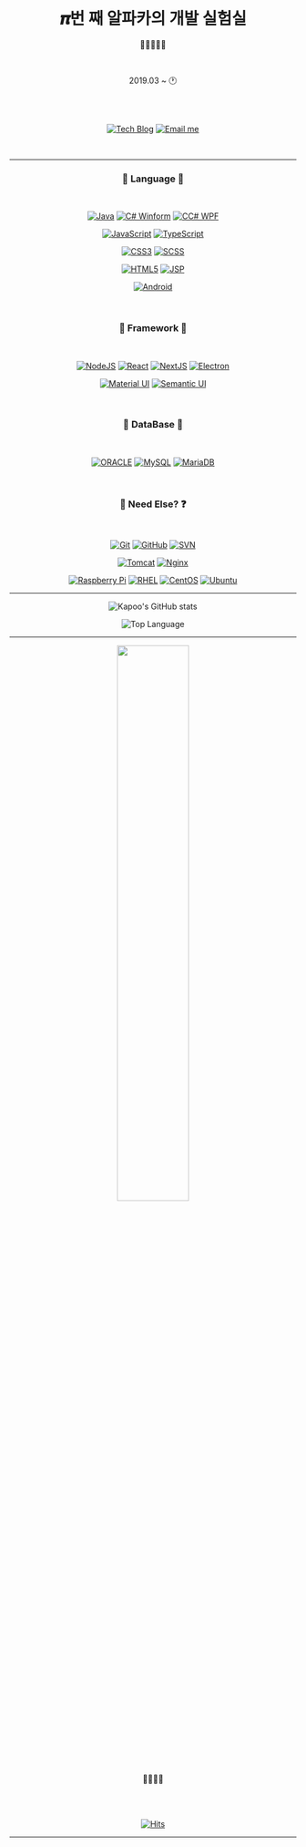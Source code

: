 <h1 align="center">𝝅번 째 알파카의 개발 실험실</h1>
<p align="center">🦙🐾🐾🐾🐾</p>

<br />

<div align="center">
	
2019.03 ~ 🕐
	
<br />
<br />

[![Tech Blog](http://img.shields.io/badge/-Tech%20blog-29367e?style=flat&logo=github&logoWidth=25)](https://blog.itcode.dev)
[![Email me](https://img.shields.io/badge/Gmail-d14836?style=flat&logo=Gmail&logoColor=white&logoWidth=25&link=mailto:psj2716@gmail.com)](mailto:psj2716@gmail.com)
	
</div>

<br />

---

<h3 align="center">💎 Language 💎</h3>

<br />

<div align="center">

[![Java](http://img.shields.io/badge/java-007396?style=flat-square&logo=java&logoWidth=25)](https://www.java.com/ko/)
[![C# Winform](http://img.shields.io/badge/C%23%20Winform-239120?style=flat-square&logo=C%20Sharp&logoWidth=25)](https://docs.microsoft.com/ko-kr/dotnet/csharp/)
[![CC# WPF](http://img.shields.io/badge/C%23%20WPF-239120?style=flat-square&logo=C%20Sharp&logoWidth=25)](https://docs.microsoft.com/ko-kr/dotnet/csharp/)

[![JavaScript](http://img.shields.io/badge/JavaScript-F7DF1E?style=flat-square&logo=javascript&logoWidth=25&logoColor=000)](https://developer.mozilla.org/ko/docs/Web/JavaScript)
[![TypeScript](http://img.shields.io/badge/TypeScript-3178C6?style=flat-square&logo=typescript&logoWidth=25&logoColor=FFF)](https://www.typescriptlang.org/)

[![CSS3](http://img.shields.io/badge/CSS3-1572B6?style=flat-square&logo=css3&logoWidth=25)](https://developer.mozilla.org/ko/docs/Web/CSS)
[![SCSS](http://img.shields.io/badge/SCSS-CC6699?style=flat-square&logo=sass&logoWidth=25&logoColor=FFF)](https://developer.mozilla.org/ko/docs/Web/CSS)

[![HTML5](http://img.shields.io/badge/HTML5-E34F26?style=flat-square&logo=html5&logoWidth=25&logoColor=FFF)](https://developer.mozilla.org/ko/docs/Web/HTML)
[![JSP](http://img.shields.io/badge/JSP-007396?style=flat-square&logo=java&logoWidth=25)](https://ko.wikipedia.org/wiki/%EC%9E%90%EB%B0%94%EC%84%9C%EB%B2%84_%ED%8E%98%EC%9D%B4%EC%A7%80)

[![Android](http://img.shields.io/badge/Android-3DDC84?style=flat-square&logo=android&logoWidth=25&logoColor=FFF)](https://developer.android.com/?hl=ko)

</div>

<br />



<h3 align="center">🚀 Framework 🚀</h3>

<br />

<div align="center">

[![NodeJS](http://img.shields.io/badge/NodeJS-339933?style=flat-square&logo=node.js&logoWidth=25&logoColor=FFF)](https://nodejs.org/ko/)
[![React](http://img.shields.io/badge/React-333?style=flat-square&logo=react&logoWidth=25&logoColor=61DAFB)](https://ko.reactjs.org/)
[![NextJS](http://img.shields.io/badge/NextJS-FFF?style=flat-square&logo=next.js&logoWidth=25&logoColor=000)](https://nextjs.org/)
[![Electron](http://img.shields.io/badge/Electron-47848F?style=flat-square&logo=electron&logoWidth=25&logoColor=FFF)](https://www.electronjs.org/)

[![Material UI](http://img.shields.io/badge/Material%20UI-0081CB?style=flat-square&logo=materialui&logoWidth=25&logoColor=FFF)](https://mui.com/)
[![Semantic UI](http://img.shields.io/badge/Semantic%20UI-35BDB2?style=flat-square&logo=semanticweb&logoWidth=25&logoColor=FFF)](https://semantic-ui.com/)

</div>

<br />



<h3 align="center">🎁 DataBase 🎁</h3>

<br />

<div align="center">

[![ORACLE](http://img.shields.io/badge/ORACLE-FFF?style=flat-square&logo=oracle&logoWidth=25&logoColor=F00)](https://www.oracle.com/kr/index.html)
[![MySQL](http://img.shields.io/badge/MySQL-4479A1?style=flat-square&logo=mysql&logoWidth=25&logoColor=FFF)](https://www.mysql.com/)
[![MariaDB](http://img.shields.io/badge/MariaDB-003545?style=flat-square&logo=mariadb&logoWidth=25)](https://mariadb.org/)
	
</div>

<br />



<h3 align="center">👀 Need Else? ❓</h3>

<br />

<div align="center">
	
[![Git](http://img.shields.io/badge/Git-F05032?style=flat-square&logo=git&logoWidth=25&logoColor=FFF)](https://mariadb.org/)
[![GitHub](http://img.shields.io/badge/GitHub-000?style=flat-square&logo=github&logoWidth=25&logoColor=FFF)](https://github.com/)
[![SVN](http://img.shields.io/badge/SVN-809CC9?style=flat-square&logo=subversion&logoWidth=25&logoColor=FFF)](https://tortoisesvn.net/)

[![Tomcat](http://img.shields.io/badge/Tomcat-F8DC75?style=flat-square&logo=apachetomcat&logoWidth=25&logoColor=000)](https://tortoisesvn.net/)
[![Nginx](http://img.shields.io/badge/Nginx-009639?style=flat-square&logo=nginx&logoWidth=25&logoColor=FFF)](https://tortoisesvn.net/)

[![Raspberry Pi](http://img.shields.io/badge/RaspberryPi-F00?style=flat-square&logo=raspberrypi&logoWidth=25&logoColor=FFF)](https://www.raspberrypi.org/)
[![RHEL](http://img.shields.io/badge/RHEL-555?style=flat-square&logo=redhat&logoWidth=25&logoColor=EE0000)](https://www.redhat.com/ko)
[![CentOS](http://img.shields.io/badge/CentOS-262577?style=flat-square&logo=centos&logoWidth=25&logoColor=FFF)](https://www.centos.org/)
[![Ubuntu](http://img.shields.io/badge/Ubuntu-E95420?style=flat-square&logo=ubuntu&logoWidth=25&logoColor=FFF)](https://ubuntu.com/)

</div>

---

<div align="center">

![Kapoo's GitHub stats](https://github-readme-stats.vercel.app/api?username=RWB0104&show_icons=true&bg_color=30,0f0c29,302b63,24243e&title_color=ffd700&text_color=FFF&icon_color=ffd700&border_color=000&count_private=true)
	
![Top Language](https://github-readme-stats.vercel.app/api/top-langs/?username=RWB0104)
	
</div>

---

<div align="center">
	<img src="https://github.com/RWB0104/RWB0104/blob/master/%EB%8B%A4%EC%9A%B4%EB%A1%9C%EB%93%9C.gif?raw=true" width="50%" />
</div>

<br />

<p align="center">💖💘💖💘</p>

<br />
<br />



<div align="center">

[![Hits](https://hits.seeyoufarm.com/api/count/incr/badge.svg?url=https%3A%2F%2Fgithub.com%2FRWB0104&count_bg=%233A91FB&title_bg=%23555555&icon=github.svg&icon_color=%23E7E7E7&title=hits&edge_flat=false)](https://github.com/RWB0104)

</div>

---
